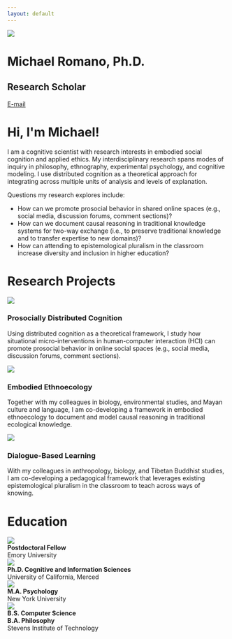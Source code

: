 ```yaml
---
layout: default
---
```


<div class="my-flex my-box">
  <div class="my-col-33">
    <img src="/assets/img/profile.jpg">
  </div>
  <div class="my-col-67">
    <h1>Michael Romano, Ph.D.</h1>
    <h2>Research Scholar</h2>
    <p><a href="mailto:mromano@ncf.edu">E-mail</a></p>
  </div>
</div>

# Hi, I'm Michael!

I am a cognitive scientist with research interests in embodied social cognition and applied ethics. My interdisciplinary research spans modes of inquiry in philosophy, ethnography, experimental psychology, and cognitive modeling. I use distributed cognition as a theoretical approach for integrating across multiple units of analysis and levels of explanation.

Questions my research explores include:
* How can we promote prosocial behavior in shared online spaces (e.g., social media, discussion forums, comment sections)?
* How can we document causal reasoning in traditional knowledge systems for two-way exchange (i.e., to preserve traditional knowledge and to transfer expertise to new domains)?
* How can attending to epistemological pluralism in the classroom increase diversity and inclusion in higher education?

# Research Projects

<div class="my-flex">
  <div class="my-col-33">
    <div class="my-center-text">
      <img src="/assets/img/prosocial.jpg">
      <h3>Prosocially Distributed Cognition</h3>
    </div>
    <p>Using distributed cognition as a theoretical framework, I study how situational micro-interventions in human-computer interaction (HCI) can promote prosocial behavior in online social spaces (e.g., social media, discussion forums, comment sections).</p>
  </div>
  <div class="my-col-33">
    <div class="my-center-text">
      <img src="/assets/img/soil.jpg">
      <h3>Embodied Ethnoecology</h3>
    </div>
    <p>Together with my colleagues in biology, environmental studies, and Mayan culture and language, I am co-developing a framework in embodied ethnoecology to document and model causal reasoning in traditional ecological knowledge.</p>
  </div>
  <div class="my-col-33">
    <div class="my-center-text">
      <img src="/assets/img/knowledge.jpg">
      <h3>Dialogue-Based Learning</h3>
    </div>
    <p>With my colleagues in anthropology, biology, and Tibetan Buddhist studies, I am co-developing a pedagogical framework that leverages existing epistemological pluralism in the classroom to teach across ways of knowing.</p>
  </div>
</div>

# Education

<div class="my-flex my-flex-edu">
  <div class="my-edu-logo">
    <img src="/assets/img/logo-emory.png">
  </div>
  <div>
    <b>Postdoctoral Fellow</b><br>
    Emory University
  </div>
</div>
<div class="my-flex my-flex-edu">
  <div class="my-edu-logo">
    <img src="/assets/img/logo-ucmerced.png">
  </div>
  <div>
    <b>Ph.D. Cognitive and Information Sciences</b><br>
    University of California, Merced
  </div>
</div>
<div class="my-flex my-flex-edu">
  <div class="my-edu-logo">
    <img src="/assets/img/logo-nyu.png">
  </div>
  <div>
    <b>M.A. Psychology</b><br>
    New York University
  </div>
</div>
<div class="my-flex my-flex-edu">
  <div class="my-edu-logo">
    <img src="/assets/img/logo-stevens.png">
  </div>
  <div>
    <b>B.S. Computer Science</b><br>
    <b>B.A. Philosophy</b><br>
    Stevens Institute of Technology
  </div>
</div>
